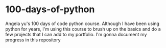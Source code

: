# 100-days-of-python
Angela yu's 100 days of code python course. Although I have been using python for years, I'm using this course to brush up on the basics and do a few projects that I can add to my portfolio. I'm gonna document my progress in this repository
